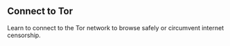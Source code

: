 
## Connect to Tor

Learn to connect to the Tor network to browse safely or circumvent internet censorship.
